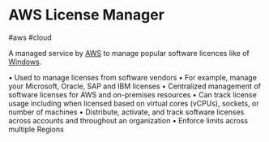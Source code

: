 # AWS License Manager
#aws #cloud 

A managed service by [AWS](Cloud%20Computing/AWS/AWS.md) to manage popular software licences like of [Windows](Windows).

• Used to manage licenses from software vendors
• For example, manage your Microsoft, Oracle, SAP
and IBM licenses
• Centralized management of software licenses for
AWS and on-premises resources
• Can track license usage including when licensed
based on virtual cores (vCPUs), sockets, or
number of machines
• Distribute, activate, and track software licenses
across accounts and throughout an organization
• Enforce limits across multiple Regions